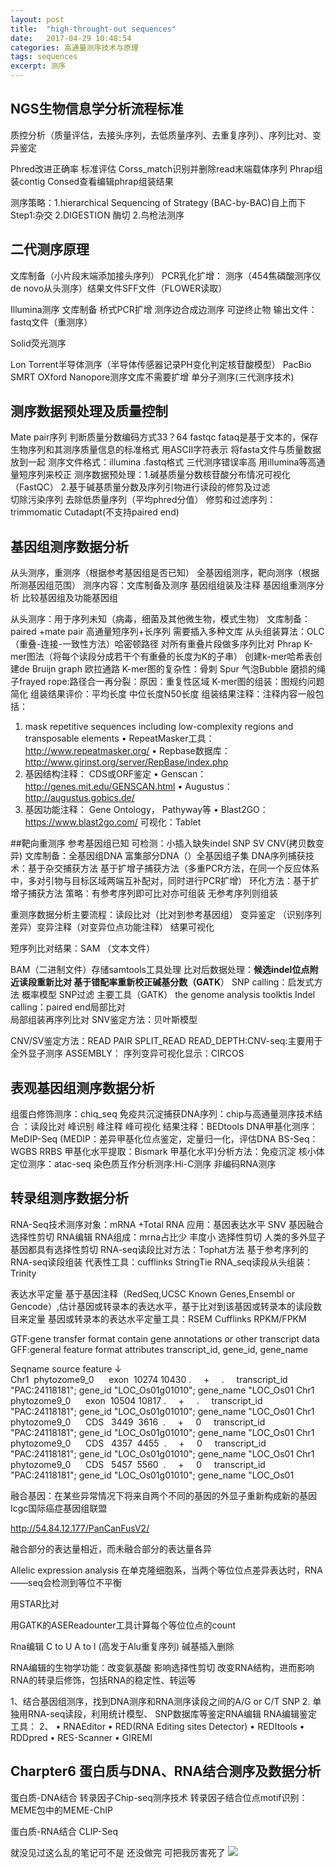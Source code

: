 ```yaml
---
layout: post
title:  "high-throught-out sequences"
date:   2017-04-29 10:48:54
categories: 高通量测序技术与原理
tags: sequences
excerpt: 测序
---
```


## NGS生物信息学分析流程标准
质控分析（质量评估，去接头序列，去低质量序列、去重复序列）、序列比对、变异鉴定


Phred改进正确率 标准评估
Corss_match识别并删除read末端载体序列
Phrap组装contig
Consed查看编辑phrap组装结果

测序策略：1.hierarchical Sequencing of Strategy (BAC-by-BAC)自上而下
Step1:杂交 2.DIGESTION 酶切 2.鸟枪法测序

## 二代测序原理
文库制备（小片段末端添加接头序列） PCR乳化扩增： 测序（454焦磷酸测序仪  de novo从头测序）结果文件SFF文件（FLOWER读取）

Illumina测序 文库制备 桥式PCR扩增 测序边合成边测序 可逆终止物 输出文件：fastq文件（重测序）

Solid荧光测序

Lon Torrent半导体测序（半导体传感器记录PH变化判定核苷酸模型）
PacBio SMRT   OXford Nanopore测序文库不需要扩增 单分子测序(三代测序技术)



## 测序数据预处理及质量控制

Mate pair序列 
判断质量分数编码方式33？64 fastqc  fataq是基于文本的，保存生物序列和其测序质量信息的标准格式 用ASCII字符表示 将fasta文件与质量数据放到一起
测序文件格式：illumina  .fastq格式
三代测序错误率高 用illumina等高通量短序列来校正
测序数据预处理：1.碱基质量分数核苷酸分布情况可视化 （FastQC） 2.基于碱基质量分数及序列引物进行读段的修剪及过滤  
切除污染序列 去除低质量序列（平均phred分值）
修剪和过滤序列：trimmomatic Cutadapt(不支持paired end)

## 基因组测序数据分析

从头测序，重测序（根据参考基因组是否已知）
全基因组测序，靶向测序（根据所测基因组范围）
测序内容：文库制备及测序 基因组组装及注释 基因组重测序分析 比较基因组及功能基因组

从头测序：用于序列未知（病毒，细菌及其他微生物，模式生物）
文库制备：paired +mate pair 高通量短序列+长序列
需要插入多种文库
从头组装算法：OLC（重叠-连接-一致性方法）哈密顿路径 对所有重叠片段做多序列比对
Phrap
K-mer图法（将每个读段分成若干个有重叠的长度为K的子串） 创建k-mer哈希表创建de Bruijn graph 欧拉通路
K-mer图的复杂性：骨刺 Spur 气泡Bubble 磨损的绳子frayed rope:路径合一再分裂：原因：重复性区域
K-mer图的组装：图规约问题 简化
组装结果评价：平均长度 中位长度N50长度 
组装结果注释：注释内容一般包括：
1. mask repetitive sequences including low-complexity regions and
transposable elements
• RepeatMasker工具： http://www.repeatmasker.org/
• Repbase数据库： http://www.girinst.org/server/RepBase/index.php
2. 基因结构注释： CDS或ORF鉴定
• Genscan： http://genes.mit.edu/GENSCAN.html
• Augustus： http://augustus.gobics.de/
3. 基因功能注释： Gene Ontology， Pathyway等
• Blast2GO： https://www.blast2go.com/ 
可视化：Tablet 


##靶向重测序
参考基因组已知 可检测：小插入缺失indel SNP SV CNV(拷贝数变异)
文库制备：全基因组DNA 富集部分DNA（）全基因组子集
DNA序列捕获技术：基于杂交捕获方法 基于扩增子捕获方法（多重PCR方法，在同一个反应体系中，多对引物与目标区域两端互补配对，同时进行PCR扩增）
环化方法：基于扩增子捕获方法
策略：有参考序列即可比对亦可组装 
      无参考序列则组装


重测序数据分析主要流程：读段比对（比对到参考基因组） 变异鉴定 （识别序列差异）变异注释（对变异位点功能注释） 结果可视化
                                                  

短序列比对结果：SAM （文本文件）

BAM（二进制文件）存储samtools工具处理
比对后数据处理：**候选indel位点附近读段重新比对
**基于错配率重新校正碱基分数（GATK****）
SNP calling：启发式方法 概率模型 SNP过滤
主要工具（GATK）  the genome analysis toolktis
Indel calling：paired end局部比对      
局部组装再序列比对
SNV鉴定方法：贝叶斯模型 

CNV/SV鉴定方法：READ PAIR
                SPLIT_READ
                READ_DEPTH:CNV-seq:主要用于全外显子测序
                ASSEMBLY：
序列变异可视化显示：CIRCOS

## 表观基因组测序数据分析

组蛋白修饰测序：chiq_seq 免疫共沉淀捕获DNA序列：chip与高通量测序技术结合 ：读段比对 峰识别 峰注释 峰可视化 结果注释：BEDtools
DNA甲基化测序：MeDIP-Seq (MEDIP：差异甲基化位点鉴定，定量归一化，评估DNA
BS-Seq：WGBS RRBS 甲基化水平提取：Bismark
甲基化水平)分析方法：免疫沉淀
核小体定位测序：atac-seq
染色质互作分析测序:Hi-C测序
非编码RNA测序

## 转录组测序数据分析
RNA-Seq技术测序对象：mRNA +Total RNA
应用：基因表达水平 SNV 基因融合 选择性剪切 RNA编辑
RNA组成：mrna占比少 丰度小
选择性剪切   人类的多外显子基因都具有选择性剪切
RNA-seq读段比对方法：Tophat方法
基于参考序列的RNA-seq读段组装
代表性工具：cufflinks  StringTie
RNA_seq读段从头组装：Trinity

表达水平定量
基于基因注释（RedSeq,UCSC Known Genes,Ensembl or Gencode）,估计基因或转录本的表达水平，基于比对到该基因或转录本的读段数目来定量
基因或转录本的表达水平定量工具：RSEM Cufflinks
RPKM/FPKM

GTF:gene transfer format contain gene annotations or other transcript data
GFF:general feature format 
attributes  transcript_id, gene_id, gene_name

Seqname      source     feature 
↓           
Chr1  phytozome9_0      exon  10274 10430 .     +     .     transcript_id "PAC:24118181"; gene_id "LOC_Os01g01010"; gene_name "LOC_Os01
Chr1  phytozome9_0      exon  10504 10817 .     +     .     transcript_id "PAC:24118181"; gene_id "LOC_Os01g01010"; gene_name "LOC_Os01
Chr1  phytozome9_0      CDS   3449  3616  .     +     0     transcript_id "PAC:24118181"; gene_id "LOC_Os01g01010"; gene_name "LOC_Os01
Chr1  phytozome9_0      CDS   4357  4455  .     +     0     transcript_id "PAC:24118181"; gene_id "LOC_Os01g01010"; gene_name "LOC_Os01
Chr1  phytozome9_0      CDS   5457  5560  .     +     0     transcript_id "PAC:24118181"; gene_id "LOC_Os01g01010"; gene_name "LOC_Os01

融合基因：在某些异常情况下将来自两个不同的基因的外显子重新构成新的基因
Icgc国际癌症基因组联盟 

http://54.84.12.177/PanCanFusV2/

融合部分的表达量相近，而未融合部分的表达量各异

Allelic expression analysis 
在单克隆细胞系，当两个等位位点差异表达时，RNA——seq会检测到等位不平衡


用STAR比对 

用GATK的ASEReadounter工具计算每个等位位点的count


Rna编辑
C to U  A to I (高发于Alu重复序列) 碱基插入删除

RNA编辑的生物学功能：改变氨基酸 影响选择性剪切 改变RNA结构，进而影响RNA的转录后修饰，包括RNA的稳定性、转运等

1、结合基因组测序，找到DNA测序和RNA测序读段之间的A/G or C/T SNP
2. 单独用RNA-seq读段，利用统计模型、 SNP数据库等鉴定RNA编辑 
RNA编辑鉴定工具：
2、
• RNAEditor
• RED(RNA Editing sites Detector)
• REDItools
• RDDpred
• RES-Scanner
• GIREMI 

## Charpter6 蛋白质与DNA、RNA结合测序及数据分析 
蛋白质-DNA结合
转录因子Chip-seq测序技术
转录因子结合位点motif识别：MEME包中的MEME-ChIP


蛋白质-RNA结合
CLIP-Seq

就没见过这么乱的笔记可不是  还没做完  可把我厉害死了 
![](https://img3.doubanio.com/view/note/large/public/p28729793.jpg)

